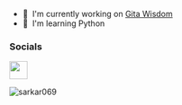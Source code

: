 * 🚀  I'm currently working on [Gita Wisdom](http://top.gg/bot/1188341991344447608)
* 🧠  I'm learning Python


### Socials

<p align="left"> <a href="https://discord.com/users/683187668867350570" target="_blank" rel="noreferrer"> <picture> <source media="(prefers-color-scheme: dark)" srcset="https://raw.githubusercontent.com/danielcranney/readme-generator/main/public/icons/socials/discord-dark.svg" /> <source media="(prefers-color-scheme: light)" srcset="https://raw.githubusercontent.com/danielcranney/readme-generator/main/public/icons/socials/discord.svg" /> <img src="https://raw.githubusercontent.com/danielcranney/readme-generator/main/public/icons/socials/discord.svg" width="32" height="32" /> </picture> </a></p>


<p align="left"> <img src="https://komarev.com/ghpvc/?username=sarkar069&label=Profile%20views&color=0e75b6&style=flat" alt="sarkar069" /> </p>

